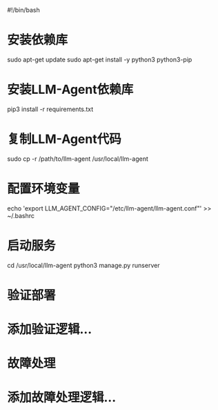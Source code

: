 #!/bin/bash

# 安装依赖库
sudo apt-get update
sudo apt-get install -y python3 python3-pip

# 安装LLM-Agent依赖库
pip3 install -r requirements.txt

# 复制LLM-Agent代码
sudo cp -r /path/to/llm-agent /usr/local/llm-agent

# 配置环境变量
echo 'export LLM_AGENT_CONFIG="/etc/llm-agent/llm-agent.conf"' >> ~/.bashrc

# 启动服务
cd /usr/local/llm-agent
python3 manage.py runserver

# 验证部署
# 添加验证逻辑...

# 故障处理
# 添加故障处理逻辑...